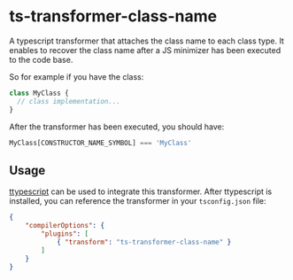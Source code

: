 ts-transformer-class-name
=========================

A typescript transformer that attaches the class name to each class type.
It enables to recover the class name after a JS minimizer has been executed to the code base.

So for example if you have the class:
```typescript
class MyClass {
  // class implementation...
}
```
After the transformer has been executed, you should have:
```typescript
MyClass[CONSTRUCTOR_NAME_SYMBOL] === 'MyClass'
```

Usage
-----

[ttypescript](https://github.com/cevek/ttypescript) can be used to integrate this transformer.
After ttypescript is installed, you can reference the transformer in your `tsconfig.json` file:
```json
{
    "compilerOptions": {
        "plugins": [
            { "transform": "ts-transformer-class-name" }
        ]
    }
}
```
